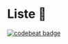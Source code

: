 # Liste :memo:

[![codebeat badge](https://codebeat.co/badges/eea3e49c-15e8-42a1-8011-e212c909a52d)](https://codebeat.co/projects/github-com-charlotteis-liste-master) 

